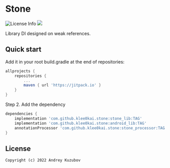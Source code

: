# Stone

![License Info](https://img.shields.io/badge/license-GNU_GPLv3-blue.svg?style=flat-square)
[![](https://jitpack.io/v/klee0kai/stone.svg)](https://jitpack.io/#klee0kai/stone)

Library DI designed on weak references.

## Quick start

Add it in your root build.gradle at the end of repositories:

``` groovy
allprojects {
    repositories {
        ...
        maven { url 'https://jitpack.io' }
    }
}
```

Step 2. Add the dependency

``` groovy
dependencies {
    implementation 'com.github.klee0kai.stone:stone_lib:TAG'
    implementation 'com.github.klee0kai.stone:android_lib:TAG'
    annotationProcessor 'com.github.klee0kai.stone:stone_processor:TAG'
}
```

## License

```
Copyright (c) 2022 Andrey Kuzubov
```
